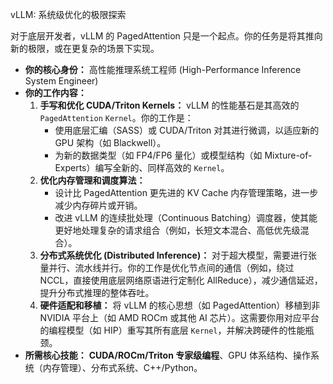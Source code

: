  vLLM: 系统级优化的极限探索

对于底层开发者，vLLM 的 PagedAttention 只是一个起点。你的任务是将其推向新的极限，或在更复杂的场景下实现。

*   **你的核心身份：** 高性能推理系统工程师 (High-Performance Inference System Engineer)
*   **你的工作内容：**
    1.  **手写和优化 CUDA/Triton Kernels：** vLLM 的性能基石是其高效的 `PagedAttention` `Kernel`。你的工作是：
        *   使用底层汇编（SASS）或 CUDA/Triton 对其进行微调，以适应新的 GPU 架构（如 Blackwell）。
        *   为新的数据类型（如 FP4/FP6 量化）或模型结构（如 Mixture-of-Experts）编写全新的、同样高效的 `Kernel`。
    2.  **优化内存管理和调度算法：**
        *   设计比 PagedAttention 更先进的 KV Cache 内存管理策略，进一步减少内存碎片或开销。
        *   改进 vLLM 的连续批处理（Continuous Batching）调度器，使其能更好地处理复杂的请求组合（例如，长短文本混合、高低优先级混合）。
    3.  **分布式系统优化 (Distributed Inference)：** 对于超大模型，需要进行张量并行、流水线并行。你的工作是优化节点间的通信（例如，绕过 NCCL，直接使用底层网络原语进行定制化 AllReduce），减少通信延迟，提升分布式推理的整体吞吐。
    4.  **硬件适配和移植：** 将 vLLM 的核心思想（如 PagedAttention）移植到非 NVIDIA 平台上（如 AMD ROCm 或其他 AI 芯片）。这需要你用对应平台的编程模型（如 HIP）重写其所有底层 `Kernel`，并解决跨硬件的性能瓶颈。
*   **所需核心技能：** **CUDA/ROCm/Triton 专家级编程**、GPU 体系结构、操作系统（内存管理）、分布式系统、C++/Python。